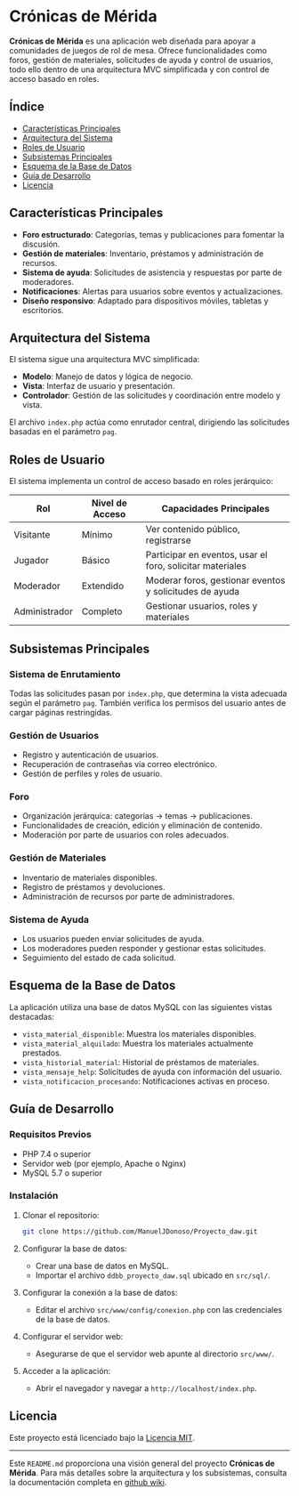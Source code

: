 
# Crónicas de Mérida

**Crónicas de Mérida** es una aplicación web diseñada para apoyar a comunidades de juegos de rol de mesa. Ofrece funcionalidades como foros, gestión de materiales, solicitudes de ayuda y control de usuarios, todo ello dentro de una arquitectura MVC simplificada y con control de acceso basado en roles.

## Índice

- [Características Principales](#características-principales)
- [Arquitectura del Sistema](#arquitectura-del-sistema)
- [Roles de Usuario](#roles-de-usuario)
- [Subsistemas Principales](#subsistemas-principales)
- [Esquema de la Base de Datos](#esquema-de-la-base-de-datos)
- [Guía de Desarrollo](#guía-de-desarrollo)
- [Licencia](#licencia)

## Características Principales

- **Foro estructurado**: Categorías, temas y publicaciones para fomentar la discusión.
- **Gestión de materiales**: Inventario, préstamos y administración de recursos.
- **Sistema de ayuda**: Solicitudes de asistencia y respuestas por parte de moderadores.
- **Notificaciones**: Alertas para usuarios sobre eventos y actualizaciones.
- **Diseño responsivo**: Adaptado para dispositivos móviles, tabletas y escritorios.

## Arquitectura del Sistema

El sistema sigue una arquitectura MVC simplificada:

- **Modelo**: Manejo de datos y lógica de negocio.
- **Vista**: Interfaz de usuario y presentación.
- **Controlador**: Gestión de las solicitudes y coordinación entre modelo y vista.

El archivo `index.php` actúa como enrutador central, dirigiendo las solicitudes basadas en el parámetro `pag`.

## Roles de Usuario

El sistema implementa un control de acceso basado en roles jerárquico:

| Rol          | Nivel de Acceso | Capacidades Principales                                     |
|--------------|-----------------|-------------------------------------------------------------|
| Visitante    | Mínimo          | Ver contenido público, registrarse                          |
| Jugador      | Básico          | Participar en eventos, usar el foro, solicitar materiales   |
| Moderador    | Extendido       | Moderar foros, gestionar eventos y solicitudes de ayuda     |
| Administrador| Completo        | Gestionar usuarios, roles y materiales                      |

## Subsistemas Principales

### Sistema de Enrutamiento

Todas las solicitudes pasan por `index.php`, que determina la vista adecuada según el parámetro `pag`. También verifica los permisos del usuario antes de cargar páginas restringidas.

### Gestión de Usuarios

- Registro y autenticación de usuarios.
- Recuperación de contraseñas vía correo electrónico.
- Gestión de perfiles y roles de usuario.

### Foro

- Organización jerárquica: categorías → temas → publicaciones.
- Funcionalidades de creación, edición y eliminación de contenido.
- Moderación por parte de usuarios con roles adecuados.

### Gestión de Materiales

- Inventario de materiales disponibles.
- Registro de préstamos y devoluciones.
- Administración de recursos por parte de administradores.

### Sistema de Ayuda

- Los usuarios pueden enviar solicitudes de ayuda.
- Los moderadores pueden responder y gestionar estas solicitudes.
- Seguimiento del estado de cada solicitud.

## Esquema de la Base de Datos

La aplicación utiliza una base de datos MySQL con las siguientes vistas destacadas:

- `vista_material_disponible`: Muestra los materiales disponibles.
- `vista_material_alquilado`: Muestra los materiales actualmente prestados.
- `vista_historial_material`: Historial de préstamos de materiales.
- `vista_mensaje_help`: Solicitudes de ayuda con información del usuario.
- `vista_notificacion_procesando`: Notificaciones activas en proceso.

## Guía de Desarrollo

### Requisitos Previos

- PHP 7.4 o superior
- Servidor web (por ejemplo, Apache o Nginx)
- MySQL 5.7 o superior

### Instalación

1. Clonar el repositorio:

   ```bash
   git clone https://github.com/ManuelJDonoso/Proyecto_daw.git
   ```

2. Configurar la base de datos:

   - Crear una base de datos en MySQL.
   - Importar el archivo `ddbb_proyecto_daw.sql` ubicado en `src/sql/`.

3. Configurar la conexión a la base de datos:

   - Editar el archivo `src/www/config/conexion.php` con las credenciales de la base de datos.

4. Configurar el servidor web:

   - Asegurarse de que el servidor web apunte al directorio `src/www/`.

5. Acceder a la aplicación:

   - Abrir el navegador y navegar a `http://localhost/index.php`.

## Licencia

Este proyecto está licenciado bajo la [Licencia MIT](LICENSE).

---

Este `README.md` proporciona una visión general del proyecto **Crónicas de Mérida**. Para más detalles sobre la arquitectura y los subsistemas, consulta la documentación completa en [github wiki](https://github.com/ManuelJDonoso/Proyecto_daw/wiki).
